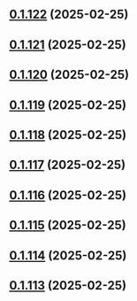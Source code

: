 ## [0.1.122](https://github.com/binary-braids/terraform-oracle/compare/v0.1.121...v0.1.122) (2025-02-25)



## [0.1.121](https://github.com/binary-braids/terraform-oracle/compare/v0.1.120...v0.1.121) (2025-02-25)



## [0.1.120](https://github.com/binary-braids/terraform-oracle/compare/v0.1.119...v0.1.120) (2025-02-25)



## [0.1.119](https://github.com/binary-braids/terraform-oracle/compare/v0.1.118...v0.1.119) (2025-02-25)



## [0.1.118](https://github.com/binary-braids/terraform-oracle/compare/v0.1.117...v0.1.118) (2025-02-25)



## [0.1.117](https://github.com/binary-braids/terraform-oracle/compare/v0.1.116...v0.1.117) (2025-02-25)



## [0.1.116](https://github.com/binary-braids/terraform-oracle/compare/v0.1.115...v0.1.116) (2025-02-25)



## [0.1.115](https://github.com/binary-braids/terraform-oracle/compare/v0.1.114...v0.1.115) (2025-02-25)



## [0.1.114](https://github.com/binary-braids/terraform-oracle/compare/v0.1.113...v0.1.114) (2025-02-25)



## [0.1.113](https://github.com/binary-braids/terraform-oracle/compare/v0.1.112...v0.1.113) (2025-02-25)



